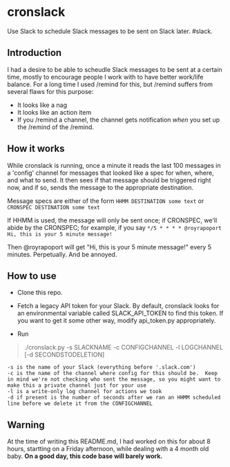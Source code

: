 # cronslack
Use Slack to schedule Slack messages to be sent on Slack later.  #slack.

## Introduction
I had a desire to be able to scheudle Slack messages to be sent at a certain time, mostly to encourage people I work with to have better work/life balance.  For a long time I used /remind for this, but /remind suffers from several flaws for this purpose:

* It looks like a nag
* It looks like an action item
* If you /remind a channel, the channel gets notification *when* you set up the /remind of the /remind.

## How it works

While cronslack is running, once a minute it reads the last 100 messages in a 'config' channel for messages that looked like a spec for when, where, and what to send.  It then sees if that message should be triggered right now, and if so, sends the message to the appropriate destination.  

Message specs are either of the form
`HHMM DESTINATION some text`
or
`CRONSPEC DESTINATION some text`

If HHMM is used, the message will only be sent once; if CRONSPEC, we'll abide by the CRONSPEC; for example, if you say
`*/5 * * * * @royrapoport Hi, this is your 5 minute message!`

Then @royrapoport will get "Hi, this is your 5 minute message!" every 5 minutes.  Perpetually.  And be annoyed.

## How to use 

* Clone this repo.
* Fetch a legacy API token for your Slack.  By default, cronslack looks for an environmental variable called SLACK_API_TOKEN to find this token.  If you want to get it some other way, modify api_token.py appropriately.

* Run 
> ./cronslack.py -s SLACKNAME -c CONFIGCHANNEL -l LOGCHANNEL [-d SECONDSTODELETION]

`-s is the name of your Slack (everything before '.slack.com')`\
`-c is the name of the channel where config for this should be.  Keep in mind we're not checking who sent the message, so you might want to make this a private channel just for your use`\
`-l is a write-only log channel for actions we took`\
`-d if present is the number of seconds after we ran an HHMM scheduled line before we delete it from the CONFIGCHANNEL`

## Warning

At the time of writing this README.md, I had worked on this for about 8 hours, startting on a Friday afternoon, while dealing with a 4 month old baby.  **On a good day, this code base will barely work.**
